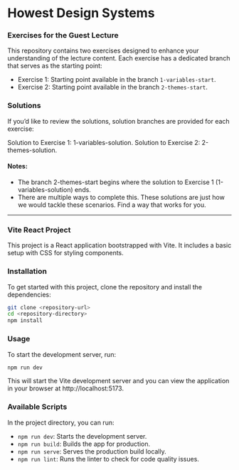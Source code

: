 # Howest Design Systems

### Exercises for the Guest Lecture
This repository contains two exercises designed to enhance your understanding of the lecture content. Each exercise has a dedicated branch that serves as the starting point:

- Exercise 1: Starting point available in the branch `1-variables-start`.
- Exercise 2: Starting point available in the branch `2-themes-start`.

### Solutions
If you’d like to review the solutions, solution branches are provided for each exercise:

Solution to Exercise 1: 1-variables-solution.
Solution to Exercise 2: 2-themes-solution.

#### Notes:
- The branch 2-themes-start begins where the solution to Exercise 1 (1-variables-solution) ends.
- There are multiple ways to complete this. These solutions are just how we would tackle these scenarios. Find a way that works for you.

---

### Vite React Project
This project is a React application bootstrapped with Vite. It includes a basic setup with CSS for styling components.

### Installation

To get started with this project, clone the repository and install the dependencies:

```bash
git clone <repository-url>
cd <repository-directory>
npm install
```

### Usage
To start the development server, run:

```bash
npm run dev
```

This will start the Vite development server and you can view the application in your browser at http://localhost:5173.


### Available Scripts
In the project directory, you can run:

- `npm run dev`: Starts the development server.
- `npm run build`: Builds the app for production.
- `npm run serve`: Serves the production build locally.
- `npm run lint`: Runs the linter to check for code quality issues.